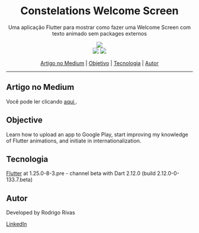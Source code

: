 <h1 align="center">Constelations Welcome Screen</h1>
<p align="center">Uma aplicação Flutter para mostrar como fazer uma Welcome Screen com texto animado sem packages externos</p>

<div align="center">
    <img src="assets/medium/toMedium.gif"/>
</div>

<div align="center">
    <img src="https://img.shields.io/badge/progress-complete-green"/>
    <img src="https://img.shields.io/badge/medium-published-black"/>
</div>

<p align="center">
    <a href="#medium_article">Artigo no Medium</a> | 
    <a href="#objective">Objetivo</a> | 
    <a href="#technology">Tecnologia</a> | 
    <a href="#author">Autor</a>
</p>

<hr/>

<p id="#medium_article">
    <h2>Artigo no Medium</h2>
    <p>Você pode ler clicando
        <a href="https://medium.com/@rodrigorivasdev/welcome-screen-com-texto-animado-utilizando-flutter-c9750066c5f1" target=_blank>
        aqui
        </a>
        .
    </p>
</p>


<p id="#objective">
    <h2>Objective</h2>
    <p>Learn how to upload an app to Google Play, start improving my knowledge of Flutter animations, and initiate in internationalization.</p>
</p>

<p id="#technology">
    <h2>Tecnologia</h2>
    <p><a href="https://flutter.dev/" target="_blank">Flutter</a> at 1.25.0-8-3.pre - channel beta with Dart 2.12.0 (build 2.12.0-0-133.7.beta)</p>
</p>

<p id="#author">
    <h2>Autor</h2>
    <p>Developed by Rodrigo Rivas</p>
    <a href="https://www.linkedin.com/in/rodrigo-rivas-dev/" target="_blank">LinkedIn</a>
</p>